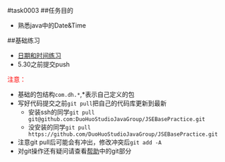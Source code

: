 #task0003
##任务目的
* 熟悉java中的Date&Time

##基础练习
* [日期和时间练习](http://www.tutorialspoint.com/javaexamples/java_date_time.htm)
* 5.30之前提交push

<span style="color:red;">注意：</span>
* 基础的包结构`com.dh.*`,*表示自己定义的包
* 写好代码提交之前`git pull`把自己的代码库更新到最新
	* 安装ssh的同学`git pull git@github.com:DuoHuoStudioJavaGroup/JSEBasePractice.git`
	* 没安装的同学`git pull https://github.com/DuoHuoStudioJavaGroup/JSEBasePractice.git`
* 注意git pull后可能会有冲出，修改冲突后`git add -A`
* 对git操作还有疑问请查看[帮助](https://github.com/DuoHuoStudioJavaGroup/JavaResources#git学习资料)中的git部分
